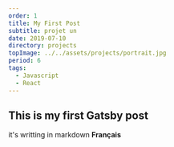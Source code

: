 ```yaml
---
order: 1
title: My First Post
subtitle: projet un
date: 2019-07-10
directory: projects
topImage: ../../assets/projects/portrait.jpg
period: 6
tags:
  - Javascript
  - React
---
```


## This is my first Gatsby post
it's writting in markdown
**Français**